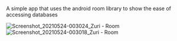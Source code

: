 A simple app that uses the android room library to show the ease of accessing databases

![Screenshot_20210524-003024_Zuri - Room](https://user-images.githubusercontent.com/56808916/119284556-e9670c80-bc37-11eb-81fe-cbd3013f0b56.jpg)
![Screenshot_20210524-003018_Zuri - Room](https://user-images.githubusercontent.com/56808916/119284561-eb30d000-bc37-11eb-80f0-6a81195772d9.jpg)
